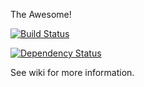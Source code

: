 The Awesome!

[![Build Status](https://travis-ci.org/changyou/anthCraft.png)](https://travis-ci.org/changyou/anthCraft)

[![Dependency Status](https://david-dm.org/changyou/anthcraft.png?theme=shields.io)](https://david-dm.org/changyou/anthcraft)

See wiki for more information.
